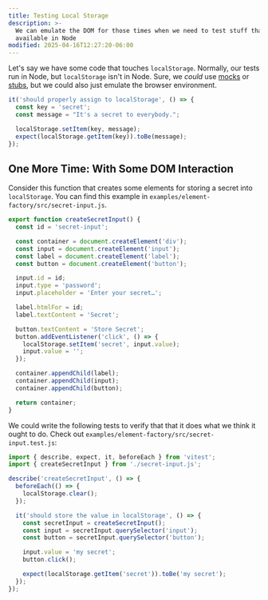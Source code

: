```yaml
---
title: Testing Local Storage
description: >-
  We can emulate the DOM for those times when we need to test stuff that is not
  available in Node
modified: 2025-04-16T12:27:20-06:00
---
```


Let's say we have some code that touches `localStorage`. Normally, our tests run in Node, but `localStorage` isn't in Node. Sure, we _could_ use [mocks](mocks.md) or [stubs](stubs.md), but we could also just emulate the browser environment.

```javascript
it('should properly assign to localStorage', () => {
  const key = 'secret';
  const message = "It's a secret to everybody.";

  localStorage.setItem(key, message);
  expect(localStorage.getItem(key)).toBe(message);
});
```

## One More Time: With Some DOM Interaction

Consider this function that creates some elements for storing a secret into `localStorage`. You can find this example in `examples/element-factory/src/secret-input.js`.

```javascript
export function createSecretInput() {
  const id = 'secret-input';

  const container = document.createElement('div');
  const input = document.createElement('input');
  const label = document.createElement('label');
  const button = document.createElement('button');

  input.id = id;
  input.type = 'password';
  input.placeholder = 'Enter your secret…';

  label.htmlFor = id;
  label.textContent = 'Secret';

  button.textContent = 'Store Secret';
  button.addEventListener('click', () => {
    localStorage.setItem('secret', input.value);
    input.value = '';
  });

  container.appendChild(label);
  container.appendChild(input);
  container.appendChild(button);

  return container;
}
```

We could write the following tests to verify that that it does what we think it ought to do. Check out `examples/element-factory/src/secret-input.test.js`:

```javascript
import { describe, expect, it, beforeEach } from 'vitest';
import { createSecretInput } from './secret-input.js';

describe('createSecretInput', () => {
  beforeEach(() => {
    localStorage.clear();
  });

  it('should store the value in localStorage', () => {
    const secretInput = createSecretInput();
    const input = secretInput.querySelector('input');
    const button = secretInput.querySelector('button');

    input.value = 'my secret';
    button.click();

    expect(localStorage.getItem('secret')).toBe('my secret');
  });
});
```
